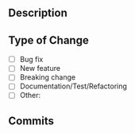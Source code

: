 ## Description

<!-- Provide a brief description of the changes introduced by this PR -->

## Type of Change

<!-- Select the type of change by putting an 'x' in the appropriate box -->
- [ ] Bug fix
- [ ] New feature
- [ ] Breaking change
- [ ] Documentation/Test/Refactoring
- [ ] Other:

## Commits

<!-- List of commits will be populated automatically on GitLab -->
<!-- For GitHub, manually list key commits or copy-paste the output of: -->
<!--
git log origin/main...HEAD --oneline
-->